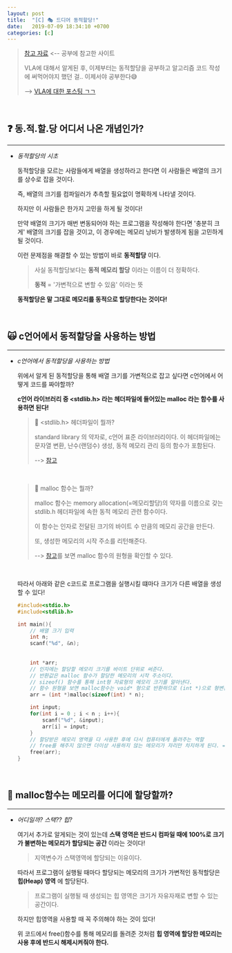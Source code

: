 ```yaml
---
layout: post
title:  "[C] 🎭 드디어 동적할당!"
date:   2019-07-09 18:34:10 +0700
categories: [c]
---
```


> [참고 자료](https://modoocode.com/98) <-- 공부에 참고한 사이트
>
> VLA에 대해서 알게된 후, 이제부터는 동적할당을 공부하고 알고리즘 코드 작성에 써먹어야지 했던 걸.. 이제서야 공부한다😅
>
> --> [VLA에 대한 포스팅 ㄱㄱ](https://choheeis.github.io/algorithm/2019/05/09/%EC%95%8C%EA%B3%A0%EB%A6%AC%EC%A6%98-%EC%95%8C%EA%B2%8C%EB%90%9C%EA%B2%83-1.html)

<br>

## ❓ 동.적.할.당 어디서 나온 개념인가?
---

- _동적할당의 시초_

	동적할당을 모르는 사람들에게 배열을 생성하라고 한다면 이 사람들은 배열의 크기를 상수로 잡을 것이다. 

	즉, 배열의 크기를 컴파일러가 추측할 필요없이 명확하게 나타낼 것이다.

	하지만 이 사람들은 한가지 고민을 하게 될 것이다! 
	
	만약 배열의 크기가 매번 변동되어야 하는 프로그램을 작성해야 한다면 '충분히 크게' 배열의 크기를 잡을 것이고, 이 경우에는 메모리 낭비가 발생하게 됨을 고민하게 될 것이다.

	이런 문제점을 해결할 수 있는 방법이 바로 __동적할당__ 이다.

	> 사실 동적할당보다는 __동적 메모리 할당__ 이라는 이름이 더 정확하다.
	>
	> __동적__ = '가변적으로 변할 수 있음' 이라는 뜻

	__동적할당은 말 그대로 메모리를 동적으로 할당한다는 것이다!__

	<br>

## 🙀 c언어에서 동적할당을 사용하는 방법
---

- _c언어에서 동적할당을 사용하는 방법_

	위에서 알게 된 동적할당을 통해 배열 크기를 가변적으로 잡고 싶다면 c언어에서 어떻게 코드를 짜야할까?

	__c언어 라이브러리 중 \<stdlib.h> 라는 헤더파일에 들어있는 malloc 라는 함수를 사용하면 된다!__

	> 💁 \<stdlib.h> 헤더파일이 뭘까?
	>
	> standard library 의 약자로, c언어 표준 라이브러리이다. 이 헤더파일에는 문자열 변환, 난수(랜덤수) 생성, 동적 메모리 관리 등의 함수가 포함된다.
	>
	> --> [참고](https://ko.wikipedia.org/wiki/Stdlib.h)

	<br>

	> 💁 malloc 함수는 뭘까?
	>
	> malloc 함수는 memory allocation(=메모리할당)의 약자를 이름으로 갖는 stdlib.h 헤더파일에 속한 동적 메모리 관련 함수이다. 
	>
	> 이 함수는 인자로 전달된 크기의 바이트 수 만큼의 메모리 공간을 만든다. 
	>
	> 또, 생성한 메모리의 시작 주소를 리턴해준다. 
	>
	> --> [참고](https://ko.wikipedia.org/wiki/Stdlib.h)를 보면 malloc 함수의 원형을 확인할 수 있다.

	<br>

	따라서 아래와 같은 c코드로 프로그램을 실행시킬 떄마다 크기가 다른 배열을 생성할 수 있다!

	~~~c
	#include<stdio.h>
	#include<stdlib.h>

	int main(){
		// 배열 크기 입력 
		int n; 
		scanf("%d", &n);
		
		
		int *arr;
		// 인자에는 할당할 메모리 크기를 바이트 단위로 써준다.
		// 반환값은 malloc 함수가 할당한 메모리의 시작 주소이다. 
		// sizeof() 함수를 통해 int형 자료형의 메모리 크기를 알아낸다.
		// 함수 원형을 보면 malloc함수는 void* 형으로 반환하므로 (int *)으로 형변환하여 arr에 넣어준다. 
		arr = (int *)malloc(sizeof(int) * n);

		int input;
		for(int i = 0 ; i < n ; i++){
			scanf("%d", &input);
			arr[i] = input;
		}
		// 할당받은 메모리 영역을 다 사용한 후에 다시 컴퓨터에게 돌려주는 역할
		// free를 해주지 않으면 더이상 사용하지 않는 메모리가 자리만 차지하게 된다. = 메모리 누수 
		free(arr);
	}
	~~~

	<br>

## 🎰 malloc함수는 메모리를 어디에 할당할까?
---

- _어디일까? 스택?? 힙?_

	여기서 추가로 알게되는 것이 있는데 __스택 영역은 반드시 컴파일 때에 100%로 크기가 불변하는 메모리가 할당되는 공간__ 이라는 것이다!

	> 지역변수가 스택영역에 할당되는 이유이다. 

	따라서 프로그램이 실행될 때마다 할당되는 메모리의 크기가 가변적인 동적할당은 __힙(Heap) 영역__ 에 할당된다.

	> 프로그램이 실행될 때 생성되는 힙 영역은 크기가 자유자재로 변할 수 있는 공간이다.

	하지만 힙영역을 사용할 때 꼭 주의해야 하는 것이 있다!

	위 코드에서 free()함수를 통해 메모리를 돌려준 것처럼 __힙 영역에 할당한 메모리는 사용 후에 반드시 해제시켜줘야 한다.__